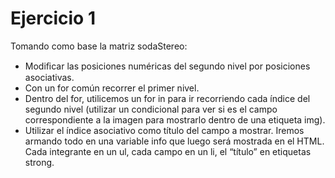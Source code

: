 # Ejercicio 1

Tomando como base la matriz sodaStereo:
* Modiﬁcar las posiciones numéricas del segundo nivel por posiciones asociativas.
* Con un for común recorrer el primer nivel.
* Dentro del for, utilicemos un for in para ir recorriendo cada índice del segundo nivel  (utilizar un condicional para ver si es el campo correspondiente a la imagen para  mostrarlo dentro de una etiqueta img).
* Utilizar el índice asociativo como título del campo a mostrar.
Iremos armando todo en una variable info que luego será mostrada en el HTML.  Cada integrante en un ul, cada campo en un li, el “título” en etiquetas strong.  
